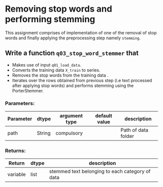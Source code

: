 # Removing stop words and performing stemming

This assignment comprises of implementation of one of the removal of stop words and finally applying 
the preprocessing step namely `stemming`.


## Write a function `q03_stop_word_stemmer` that 
- Makes use of input `q01_load_data`.
- Converts the training data `X_train` to series.
- Removes the stop words from the training data .
- Iterates over the rows obtained from previous step (i.e text processed after applying stop words) and performs stemming using the PorterStemmer. 



### Parameters:

| Parameter | dtype | argument type | default value | description |
| --- | --- | --- | --- | --- | 
| path | String | compulsory |  | Path of data folder |




### Returns:

| Return | dtype | description |
| --- | --- | --- | 
| variable | list | stemmed text belonging to each category of data |
